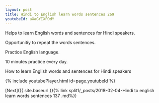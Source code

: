 ```yaml
---
layout: post
title: Hindi to English learn words sentences 269 
youtubeId: aXaGYIXPDdY
---
```

 
 
Helps to learn English words and sentences for Hindi speakers.

Opportunitiy to repeat the words sentences. 

Practice English language. 
 
10 minutes practice every day. 
 
How to learn English words and sentences for Hindi speakers 
 
{% include youtubePlayer.html id=page.youtubeId %}
 
 
[Next]({{ site.baseurl }}{% link  split1/_posts/2018-02-04-Hindi to english learn words sentences 137 .md%})
 
